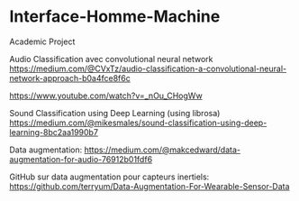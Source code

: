 # Interface-Homme-Machine
Academic Project

Audio Classification avec convolutional neural network
https://medium.com/@CVxTz/audio-classification-a-convolutional-neural-network-approach-b0a4fce8f6c

https://www.youtube.com/watch?v=_nOu_CHogWw

Sound Classification using Deep Learning (using librosa)
https://medium.com/@mikesmales/sound-classification-using-deep-learning-8bc2aa1990b7

Data augmentation:
https://medium.com/@makcedward/data-augmentation-for-audio-76912b01fdf6

GitHub sur data augmentation pour capteurs inertiels:
https://github.com/terryum/Data-Augmentation-For-Wearable-Sensor-Data
